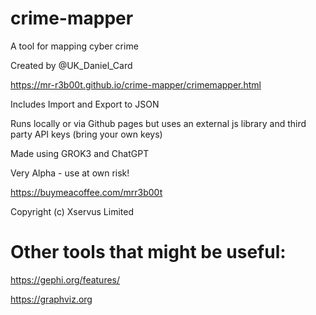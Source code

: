 # crime-mapper
A tool for mapping cyber crime

Created by @UK_Daniel_Card

https://mr-r3b00t.github.io/crime-mapper/crimemapper.html

Includes Import and Export to JSON

Runs locally or via Github pages but uses an external js library and third party API keys (bring your own keys)

Made using GROK3 and ChatGPT

Very Alpha - use at own risk!


https://buymeacoffee.com/mrr3b00t

Copyright (c) Xservus Limited

# Other tools that might be useful:
https://gephi.org/features/


https://graphviz.org

